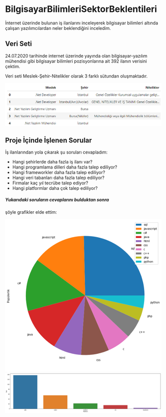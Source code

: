 # BilgisayarBilimleriSektorBeklentileri
İnternet üzerinde bulunan iş ilanlarını inceleyerek bilgisayar bilimleri altında çalışan yazılımcılardan neler beklendiğini inceledim.

## Veri Seti
24.07.2020 tarihinde internet üzerinde yayında olan bilgisayar-yazılım mühendisi gibi bilgisayar bilimleri 
pozisyonlarına ait 392 ilanın verisini çektim.

Veri seti Meslek-Şehir-Nitelikler olarak 3 farklı sütundan oluşmaktadır.

![](dataset.png)

## Proje İçinde İşlenen Sorular

İş ilanlarından yola çıkarak şu soruları cevapladım:

* Hangi şehirlerde daha fazla iş ilanı var?
* Hangi programlama dilleri daha fazla talep ediliyor?
* Hangi frameworkler daha fazla talep ediliyor?
* Hangi veri tabanları daha fazla talep ediliyor?
* Firmalar kaç yıl tecrübe talep ediyor?
* Hangi platformlar daha çok talep ediliyor?

##### Yukarıdaki soruların cevaplarını bulduktan sonra
şöyle grafikler elde ettim:

![](dilpie.png)
![](platform.png)
